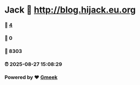# Jack :link: http://blog.hijack.eu.org 
### :page_facing_up: [4](http://blog.hijack.eu.org/tag.html) 
### :speech_balloon: 0 
### :hibiscus: 8303 
### :alarm_clock: 2025-08-27 15:08:29 
### Powered by :heart: [Gmeek](https://github.com/Meekdai/Gmeek)
